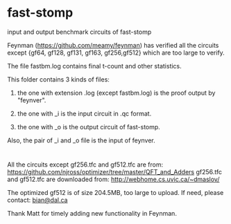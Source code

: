 # fast-stomp
input and output benchmark circuits of fast-stomp

Feynman (https://github.com/meamy/feynman) has verified all the circuits except {gf64, gf128, gf131, gf163, gf256,gf512} which are too large to verify. 


The file fastbm.log contains final t-count and other statistics.

This folder contains 3 kinds of files:

   1. the one with extension .log (except fastbm.log) is the proof output by "feynver".

   2. the one with _i is the input circuit in .qc format.

   3. the one with _o is the output circuit of fast-stomp.

Also, the pair of _i and _o file is the input of feynver.

# 

All the circuits except gf256.tfc and gf512.tfc are from: https://github.com/njross/optimizer/tree/master/QFT_and_Adders
gf256.tfc and gf512.tfc are downloaded from: http://webhome.cs.uvic.ca/~dmaslov/

The optimized gf512 is of size 204.5MB, too large to upload. If need, please contact: bian@dal.ca 

Thank Matt for timely adding new functionality in Feynman.
